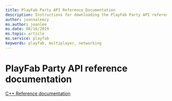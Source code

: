 ```yaml
---
title: PlayFab Party API Reference Documentation
description: Instructions for downloading the PlayFab Party API reference documentation.
author: joannaleecy
ms.author: joanlee
ms.date: 08/16/2019
ms.topic: article
ms.service: playfab
keywords: playfab, multiplayer, networking
---
```


# PlayFab Party API reference documentation
[C++ Reference documentation](reference/party_members.md)

